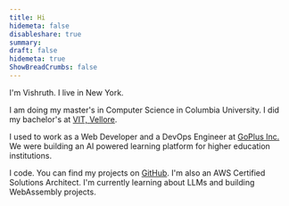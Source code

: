 ```yaml
---
title: Hi
hidemeta: false
disableshare: true
summary: 
draft: false
hidemeta: true
ShowBreadCrumbs: false
---
```


I'm Vishruth. I live in New York. 

I am doing my master's in Computer Science in Columbia University. I did my bachelor's at [VIT, Vellore](https://vit.ac.in/). 

I used to work as a Web Developer and a DevOps Engineer at [GoPlus Inc.](https://go-plus.io/) We were building an AI powered learning platform for higher education institutions. 

I code. You can find my projects on [GitHub](https://github.com/vishruthdevan/). I'm also an AWS Certified Solutions Architect. I'm currently learning about LLMs and building WebAssembly projects.
